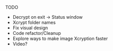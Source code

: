 TODO
* Decrypt on exit -> Status window
* Xcrypt folder names
* Fix visual design
* Code refactor/Cleanup
* Explore ways to make image Xcryption faster
* Video?

